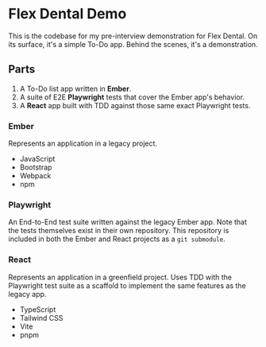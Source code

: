 # Flex Dental Demo

This is the codebase for my pre-interview demonstration for Flex Dental. On its surface, it's a simple To-Do app. Behind the scenes, it's a demonstration.

## Parts

1. A To-Do list app written in **Ember**.
2. A suite of E2E **Playwright** tests that cover the Ember app's behavior.
3. A **React** app built with TDD against those same exact Playwright tests.

### Ember

Represents an application in a legacy project.

- JavaScript
- Bootstrap
- Webpack
- npm

### Playwright

An End-to-End test suite written against the legacy Ember app. Note that the tests themselves exist in their own repository. This repository is included in both the Ember and React projects as a `git submodule`.

### React

Represents an application in a greenfield project. Uses TDD with the Playwright test suite as a scaffold to implement the same features as the legacy app.

- TypeScript
- Tailwind CSS
- Vite
- pnpm
